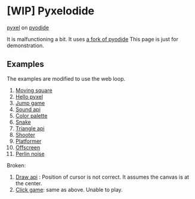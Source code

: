 # [WIP] Pyxelodide
[pyxel](https://github.com/kitao/pyxel) on [pyodide](https://github.com/pyodide/pyodide)

It is malfunctioning a bit.
It uses [a fork of pyodide](https://github.com/km19809/pyodide)
This page is just for demonstration.

## Examples
The examples are modified to use the web loop.
 1. [Moving square](test_pyxel_fetch.html?py=00_moving_square)
 1. [Hello pyxel](test_pyxel_fs.html?py=01_hello_pyxel)
 1. [Jump game](test_pyxel_fs.html?py=02_jump_game)
 1. [Sound api](test_pyxel_fs.html?py=04_sound_api)
 1. [Color palette](test_pyxel_fs.html?py=05_draw_api)
 1. [Snake](test_pyxel_fs.html?py=07_snake)
 1. [Triangle api](test_pyxel_fetch.html?py=08_triangle_api)
 1. [Shooter](test_pyxel_fs.html?py=09_shooter)
 1. [Platformer](test_pyxel_fs.html?py=10_platformer)
 1. [Offscreen](test_pyxel_fs.html?py=11_offscreen)
 1. [Perlin noise](test_pyxel_fs.html?py=12_perlin_noise)

Broken:
 1. [Draw api](test_pyxel_fs.html?py=03_draw_api) : Position of cursor is not correct. It assumes the canvas is at the center.
 1. [Click game](test_pyxel_fs.html?py=06_click_game): same as above. Unable to play.
